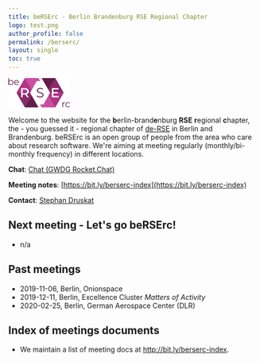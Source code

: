 ```yaml
---
title: beRSErc - Berlin Brandenburg RSE Regional Chapter
logo: test.png
author_profile: false
permalink: /berserc/
layout: single
toc: true
---
```


![](be-RSE-rc-logo-colour.png)

Welcome to the website for the **b**erlin-brand**e**nburg **RSE** **r**egional **c**hapter, the - you guessed it - regional chapter of [de-RSE](https://de-rse.org) in Berlin and Brandenburg.
beRSErc is an open group of people from the area who care about research software.
We're aiming at meeting regularly (monthly/bi-monthly frequency) in different locations.

**Chat**: [Chat (GWDG Rocket.Chat)](https://chat.gwdg.de/channel/derse_berlin_brandenburg)

**Meeting notes**: [https://bit.ly/berserc-index](https://bit.ly/berserc-index)

**Contact**: [Stephan Druskat](https://sdruskat.net/)

## Next meeting - **Let's go beRSErc!**

- n/a

## Past meetings

- 2019-11-06, Berlin, Onionspace
- 2019-12-11, Berlin, Excellence Cluster _Matters of Activity_
- 2020-02-25, Berlin, German Aerospace Center (DLR)

## Index of meetings documents

- We maintain a list of meeting docs at <http://bit.ly/berserc-index>.
